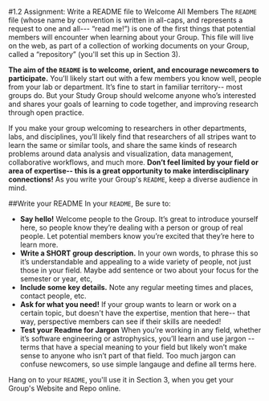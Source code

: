 #1.2 Assignment: Write a README file to Welcome All Members
The `README` file (whose name by convention is written in all-caps, and represents a request to one and all--- “read me!”) is one of the first things that potential members will encounter when learning about your Group. This file will live on the web, as part of a collection of working documents on your Group, called a “repository” (you'll set this up in Section 3). 

**The aim of the `README` is to welcome, orient, and encourage newcomers to participate.** You’ll likely start out with a few members you know well, people from your lab or department. It’s fine to start in familiar territory-- most groups do. But your Study Group should welcome anyone who’s interested and shares your goals of learning to code together, and improving research through open practice. 

If you make your group welcoming to researchers in other departments, labs, and disciplines, you’ll likely find that researchers of all stripes want to learn the same or similar tools, and share the same kinds of research problems around data analysis and visualization, data management, collaborative workflows, and much more. **Don’t feel limited by your field or area of expertise-- this is a great opportunity to make interdisciplinary connections!** As you write your Group's `README`, keep a diverse audience in mind. 

##Write your README
In your `README`, Be sure to:

* **Say hello!** Welcome people to the Group. It’s great to introduce yourself here, so people know they’re dealing with a person or group of real people. Let potential members know you’re excited that they’re here to learn more.
* **Write a SHORT group description.** In your own words,  to phrase this so it’s understandable and appealing to a wide variety of people, not just those in your field. Maybe add sentence or two about your focus for the semester or year, etc, 
* **Include some key details.** Note any regular meeting times and places, contact people, etc. 
* **Ask for what you need!** If your group wants to learn or work on a certain topic, but doesn't have the expertise, mention that here-- that way, perspective members can see if their skills are needed!
* **Test your Readme for Jargon** When you’re working in any field, whether it’s software engineering or astrophysics, you’ll learn and use jargon -- terms that have a special meaning to your field but likely won’t make sense to anyone who isn’t part of that field. Too much jargon can confuse newcomers, so use simple langauge and define all terms here. 

Hang on to your `README`, you'll use it in Section 3, when you get your Group's Website and Repo online. 
